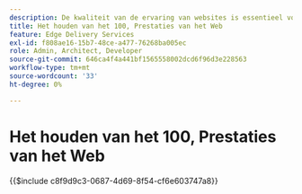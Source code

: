 ```yaml
---
description: De kwaliteit van de ervaring van websites is essentieel voor het bereiken van de bedrijfsdoelstellingen van uw website en de tevredenheid van uw bezoekers.
title: Het houden van het 100, Prestaties van het Web
feature: Edge Delivery Services
exl-id: f808ae16-15b7-48ce-a477-76268ba005ec
role: Admin, Architect, Developer
source-git-commit: 646ca4f4a441bf1565558002dcd6f96d3e228563
workflow-type: tm+mt
source-wordcount: '33'
ht-degree: 0%

---
```


# Het houden van het 100, Prestaties van het Web

{{$include c8f9d9c3-0687-4d69-8f54-cf6e603747a8}}
